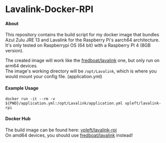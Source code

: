 # Lavalink-Docker-RPI

#### About
This repository contains the build script for my docker image that bundles Azul Zulu JRE 13 and Lavalink for the Raspberry Pi's aarch64 architecture. It's only tested on Raspberrypi OS (64 bit) with a Raspberry PI 4 (8GB version).

The created image will work like the [fredboat/lavalink](https://hub.docker.com/r/fredboat/lavalink/) one, but only run on arm64 devices. <br>
The image's working directory will be `/opt/Lavalink`, which is where you would mount your config file. (application.yml)

#### Example Usage
```
docker run -it --rm -v ${PWD}/application.yml:/opt/Lavalink/application.yml vpleft/lavalink-rpi
```

#### Docker Hub
The build image can be found here: [vpleft/lavalink-rpi](https://hub.docker.com/r/vpleft/lavalink-rpi) <br>
On amd64 devices, you should use [fredboat/lavalink](https://hub.docker.com/r/fredboat/lavalink/) instead!
